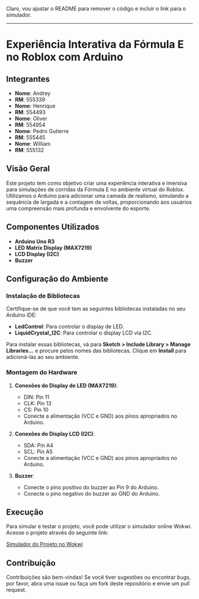 Claro, vou ajustar o README para remover o código e incluir o link para o simulador.

---

# Experiência Interativa da Fórmula E no Roblox com Arduino

## Integrantes

- **Nome**: Andrey
- **RM**: 555339
- **Nome**: Henrique
- **RM**: 554493
- **Nome**: Oliver
- **RM**: 554954
- **Nome**: Pedro Gutierre
- **RM**: 555445
- **Nome**: William
- **RM**: 555132


## Visão Geral

Este projeto tem como objetivo criar uma experiência interativa e imersiva para simulações de corridas da Fórmula E no ambiente virtual do Roblox. Utilizamos o Arduino para adicionar uma camada de realismo, simulando a sequência de largada e a contagem de voltas, proporcionando aos usuários uma compreensão mais profunda e envolvente do esporte.

## Componentes Utilizados

- **Arduino Uno R3**
- **LED Matrix Display (MAX7219)**
- **LCD Display (I2C)**
- **Buzzer**

## Configuração do Ambiente

### Instalação de Bibliotecas

Certifique-se de que você tem as seguintes bibliotecas instaladas no seu Arduino IDE:

- **LedControl**: Para controlar o display de LED.
- **LiquidCrystal_I2C**: Para controlar o display LCD via I2C.

Para instalar essas bibliotecas, vá para **Sketch > Include Library > Manage Libraries...** e procure pelos nomes das bibliotecas. Clique em **Install** para adicioná-las ao seu ambiente.

### Montagem do Hardware

1. **Conexões do Display de LED (MAX7219)**:
   - DIN: Pin 11
   - CLK: Pin 13
   - CS: Pin 10
   - Conecte a alimentação (VCC e GND) aos pinos apropriados no Arduino.

2. **Conexões do Display LCD (I2C)**:
   - SDA: Pin A4
   - SCL: Pin A5
   - Conecte a alimentação (VCC e GND) aos pinos apropriados no Arduino.

3. **Buzzer**:
   - Conecte o pino positivo do buzzer ao Pin 9 do Arduino.
   - Conecte o pino negativo do buzzer ao GND do Arduino.

## Execução

Para simular e testar o projeto, você pode utilizar o simulador online Wokwi. Acesse o projeto através do seguinte link:

[Simulador do Projeto no Wokwi](https://wokwi.com/projects/398724617714971649)

## Contribuição

Contribuições são bem-vindas! Se você tiver sugestões ou encontrar bugs, por favor, abra uma issue ou faça um fork deste repositório e envie um pull request.

